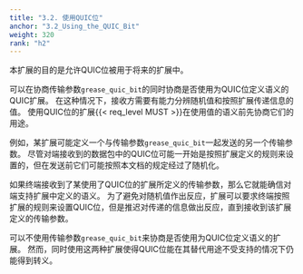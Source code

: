 ```yaml
---
title: "3.2. 使用QUIC位"
anchor: "3.2_Using_the_QUIC_Bit"
weight: 320
rank: "h2"
---
```


本扩展的目的是允许QUIC位被用于将来的扩展中。

可以在协商传输参数`grease_quic_bit`的同时协商是否使用为QUIC位定义语义的QUIC扩展。
在这种情况下，接收方需要有能力分辨随机值和按照扩展传递信息的值。
使用QUIC位的扩展{{< req_level MUST >}}在使用值的语义前先协商它们的用途。

例如，某扩展可能定义一个与传输参数`grease_quic_bit`一起发送的另一个传输参数。
尽管对端接收到的数据包中的QUIC位可能一开始是按照扩展定义的规则来设置的，但在发送前它们可能按照本文档的规定经过了随机化。

如果终端接收到了某使用了QUIC位的扩展所定义的传输参数，那么它就能确信对端支持扩展中定义的语义。
为了避免对随机值作出反应，扩展可以要求终端按照扩展的规则来设置QUIC位，但是推迟对传递的信息做出反应，直到接收到该扩展定义的传输参数。

可以不使用传输参数`grease_quic_bit`来协商是否使用为QUIC位定义语义的扩展。
然而，同时使用这两种扩展使得QUIC位能在其替代用途不受支持的情况下仍能得到转义。

